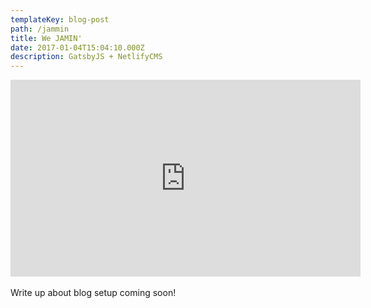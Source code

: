 ```yaml
---
templateKey: blog-post
path: /jammin
title: We JAMIN'
date: 2017-01-04T15:04:10.000Z
description: GatsbyJS + NetlifyCMS
---
```

<iframe width="560" height="315" src="https://www.youtube.com/embed/RAW1wj3Lx0I?rel=0&amp;showinfo=0" frameborder="0" gesture="media" allow="encrypted-media" allowfullscreen></iframe>
<br/><br/>
Write up about blog setup coming soon!
